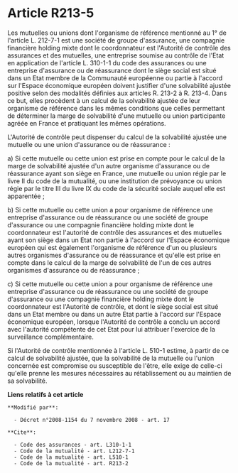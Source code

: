 # Article R213-5

Les mutuelles ou unions dont l'organisme de référence mentionné au 1° de l'article L. 212-7-1 est une société de groupe
d'assurance, une compagnie financière holding mixte dont le coordonnateur est l'Autorité de contrôle des assurances et des
mutuelles, une entreprise soumise au contrôle de l'Etat en application de l'article L. 310-1-1 du code des assurances ou une
entreprise d'assurance ou de réassurance dont le siège social est situé dans un Etat membre de la Communauté européenne ou
partie à l'accord sur l'Espace économique européen doivent justifier d'une solvabilité ajustée positive selon des modalités
définies aux articles R. 213-2 à R. 213-4. Dans ce but, elles procèdent à un calcul de la solvabilité ajustée de leur
organisme de référence dans les mêmes conditions que celles permettant de déterminer la marge de solvabilité d'une mutuelle
ou union participante agréée en France et pratiquant les mêmes opérations.

L'Autorité de contrôle peut dispenser du calcul de la solvabilité ajustée une mutuelle ou une union d'assurance ou de
réassurance : 

a) Si cette mutuelle ou cette union est prise en compte pour le calcul de la marge de solvabilité ajustée d'un autre
organisme d'assurance ou de réassurance ayant son siège en France, une mutuelle ou union régie par le livre II du code de la
mutualité, ou une institution de prévoyance ou union régie par le titre III du livre IX du code de la sécurité sociale auquel
elle est apparentée ; 

b) Si cette mutuelle ou cette union a pour organisme de référence une entreprise d'assurance ou de réassurance ou une société
de groupe d'assurance ou une compagnie financière holding mixte dont le coordonnateur est l'autorité de contrôle des
assurances et des mutuelles ayant son siège dans un Etat non partie à l'accord sur l'Espace économique européen qui est
également l'organisme de référence d'un ou plusieurs autres organismes d'assurance ou de réassurance et qu'elle est prise en
compte dans le calcul de la marge de solvabilité de l'un de ces autres organismes d'assurance ou de réassurance ; 

c) Si cette mutuelle ou cette union a pour organisme de référence une entreprise d'assurance ou de réassurance ou une société
de groupe d'assurance ou une compagnie financière holding mixte dont le coordonnateur est l'Autorité de contrôle, et dont le
siège social est situé dans un Etat membre ou dans un autre Etat partie à l'accord sur l'Espace économique européen, lorsque
l'Autorité de contrôle a conclu un accord avec l'autorité compétente de cet Etat pour lui attribuer l'exercice de la
surveillance complémentaire. 

Si l'Autorité de contrôle mentionnée à l'article L. 510-1 estime, à partir de ce calcul de solvabilité ajustée, que la
solvabilité de la mutuelle ou l'union concernée est compromise ou susceptible de l'être, elle exige de celle-ci qu'elle
prenne les mesures nécessaires au rétablissement ou au maintien de sa solvabilité.

**Liens relatifs à cet article**

	**Modifié par**:

	  - Décret n°2008-1154 du 7 novembre 2008 - art. 17

	**Cite**:

	  - Code des assurances - art. L310-1-1
	  - Code de la mutualité - art. L212-7-1
	  - Code de la mutualité - art. L510-1
	  - Code de la mutualité - art. R213-2
